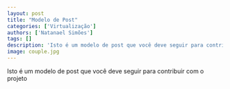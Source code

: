 ```yaml
---
layout: post
title: "Modelo de Post"
categories: ['Virtualização']
authors: ['Natanael Simões'] 
tags: []
description: 'Isto é um modelo de post que você deve seguir para contribuir com o projeto'
image: couple.jpg
---
```


Isto é um modelo de post que você deve seguir para contribuir com o projeto